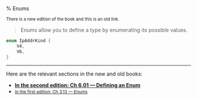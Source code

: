 % Enums

<small>There is a new edition of the book and this is an old link.</small>

> Enums allow you to define a type by enumerating its possible values.

```rust
enum IpAddrKind {
    V4,
    V6,
}
```

---

Here are the relevant sections in the new and old books:

* **[In the second edition: Ch 6.01 — Defining an Enum][2]**
* <small>[In the first edition: Ch 3.13 — Enums][1]</small>


[1]: first-edition/enums.html
[2]: second-edition/ch06-01-defining-an-enum.html
